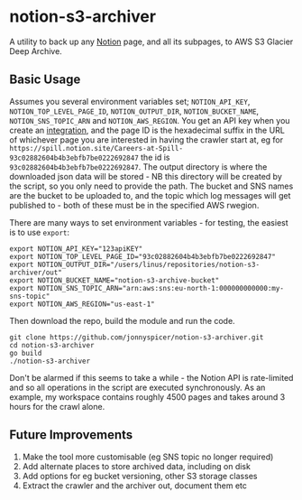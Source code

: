 # notion-s3-archiver
A utility to back up any [Notion](https://www.notion.so) page, and all its subpages, to AWS S3 Glacier Deep Archive.

## Basic Usage

Assumes you several environment variables set; `NOTION_API_KEY`,  `NOTION_TOP_LEVEL_PAGE_ID`, `NOTION_OUTPUT_DIR`, 
`NOTION_BUCKET_NAME`, `NOTION_SNS_TOPIC_ARN` and `NOTION_AWS_REGION`. You get an API
key when you create an [integration](https://www.notion.so/integrations), and the page ID is the hexadecimal suffix in the URL 
of whichever page you are interested in having the crawler start at, eg for
`https://spill.notion.site/Careers-at-Spill-93c02882604b4b3ebfb7be0222692847` the id is
`93c02882604b4b3ebfb7be0222692847`. The output directory is where the downloaded json data will be stored - 
NB this directory will be created by the script, so you only need to provide the path. The bucket and
SNS names are the bucket to be uploaded to, and the topic which log messages will get published to - both of these must
be in the specified AWS rwegion.

There are many ways to set environment variables - for testing, the easiest is to use `export`:
```shell
export NOTION_API_KEY="123apiKEY"
export NOTION_TOP_LEVEL_PAGE_ID="93c02882604b4b3ebfb7be0222692847"
export NOTION_OUTPUT_DIR="/users/linus/repositories/notion-s3-archiver/out"
export NOTION_BUCKET_NAME="notion-s3-archive-bucket"
export NOTION_SNS_TOPIC_ARN="arn:aws:sns:eu-north-1:000000000000:my-sns-topic"
export NOTION_AWS_REGION="us-east-1"
```

Then download the repo, build the module and run the code.
```shell
git clone https://github.com/jonnyspicer/notion-s3-archiver.git
cd notion-s3-archiver
go build
./notion-s3-archiver
```

Don't be alarmed if this seems to take a while - the Notion API is rate-limited and so all operations in the script
are executed synchronously. As an example, my workspace contains roughly 4500 pages and takes around 3 hours for the
crawl alone.

## Future Improvements
1. Make the tool more customisable (eg SNS topic no longer required)
2. Add alternate places to store archived data, including on disk
3. Add options for eg bucket versioning, other S3 storage classes
4. Extract the crawler and the archiver out, document them etc